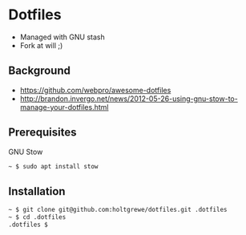 # Dotfiles

- Managed with GNU stash
- Fork at will ;)

## Background

- https://github.com/webpro/awesome-dotfiles
- http://brandon.invergo.net/news/2012-05-26-using-gnu-stow-to-manage-your-dotfiles.html

## Prerequisites

GNU Stow

```bash
~ $ sudo apt install stow
```

## Installation

```bash
~ $ git clone git@github.com:holtgrewe/dotfiles.git .dotfiles
~ $ cd .dotfiles
.dotfiles $ 
```